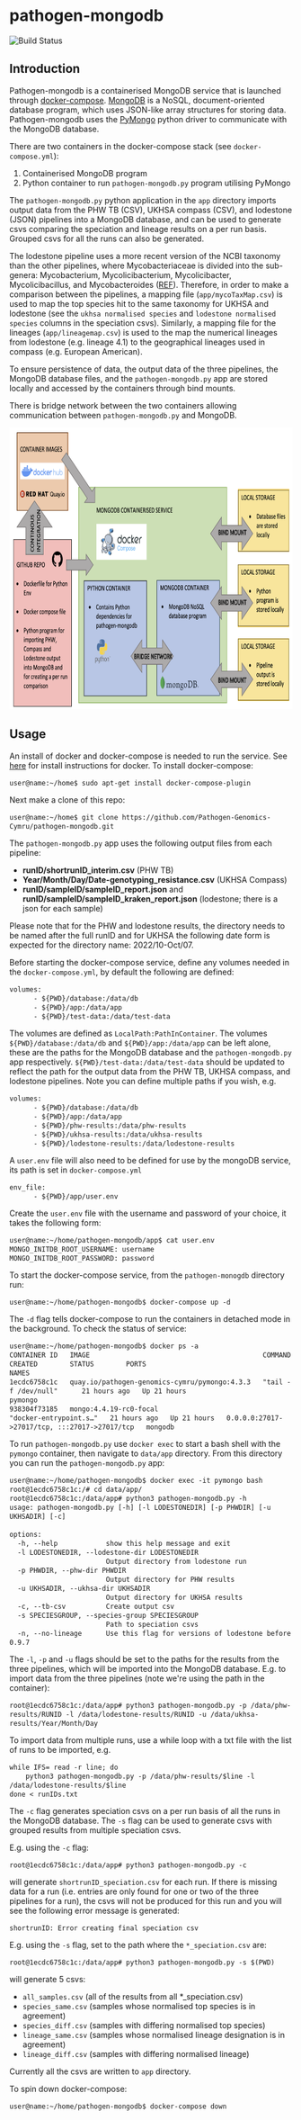 # pathogen-mongodb
![Build Status](https://github.com/Pathogen-Genomics-Cymru/pathogen-mongodb/workflows/build-push-quay/badge.svg)

## Introduction

Pathogen-mongodb is a containerised MongoDB service that is launched through [docker-compose](https://docs.docker.com/compose/). [MongoDB](https://www.mongodb.com) is a NoSQL, document-oriented database program, which uses JSON-like array structures for storing data. Pathogen-mongodb uses the [PyMongo](https://pymongo.readthedocs.io/en/stable/) python driver to communicate with the MongoDB database.

There are two containers in the docker-compose stack (see `docker-compose.yml`):

1) Containerised MongoDB program
2) Python container to run `pathogen-mongodb.py` program utilising PyMongo

The `pathogen-mongodb.py` python application in the `app` directory imports output data from the PHW TB (CSV), UKHSA compass (CSV), and lodestone (JSON) pipelines into a MongoDB database, and can be used to generate csvs comparing the speciation and lineage results on a per run basis. Grouped csvs for all the runs can also be generated. 

The lodestone pipeline uses a more recent version of the NCBI taxonomy than the other pipelines, where Mycobacteriaceae is divided into the sub-genera: Mycobacterium, Mycolicibacterium, Mycolicibacter, Mycolicibacillus, and Mycobacteroides ([REF](https://www.frontiersin.org/articles/10.3389/fmicb.2018.00067/full)). Therefore, in order to make a comparison between the pipelines, a mapping file (`app/mycoTaxMap.csv`) is used to map the top species hit to the same taxonomy for UKHSA and lodestone (see the `ukhsa normalised species` and `lodestone normalised species` columns in the speciation csvs). Similarly, a mapping file for the lineages (`app/lineagemap.csv`) is used to the map the numerical lineages from lodestone (e.g. lineage 4.1) to the geographical lineages used in compass (e.g. European American).

To ensure persistence of data, the output data of the three pipelines, the MongoDB database files, and the `pathogen-mongodb.py` app are stored locally and accessed by the containers through bind mounts.

There is bridge network between the two containers allowing communication between `pathogen-mongodb.py` and MongoDB.

<img height="500" src="https://github.com/Pathogen-Genomics-Cymru/pathogen-mongodb/blob/main/pathogen-mongodb.png" />

## Usage
An install of docker and docker-compose is needed to run the service. See [here](https://docs.docker.com/desktop/install/linux-install/) for install instructions for docker. To install docker-compose:
```console
user@name:~/home$ sudo apt-get install docker-compose-plugin
```
Next make a clone of this repo:
```console
user@name:~/home$ git clone https://github.com/Pathogen-Genomics-Cymru/pathogen-mongodb.git
```

The `pathogen-mongodb.py` app uses the following output files from each pipeline:
* **runID/shortrunID_interim.csv** (PHW TB)
* **Year/Month/Day/Date-genotyping_resistance.csv** (UKHSA Compass)
* **runID/sampleID/sampleID_report.json** and **runID/sampleID/sampleID_kraken_report.json** (lodestone; there is a json for each sample)

Please note that for the PHW and lodestone results, the directory needs to be named after the full runID and for UKHSA the following date form is expected for the directory name: 2022/10-Oct/07.

Before starting the docker-compose service, define any volumes needed in the `docker-compose.yml`, by default the following are defined:
```
volumes:
      - ${PWD}/database:/data/db
      - ${PWD}/app:/data/app
      - ${PWD}/test-data:/data/test-data
```
The volumes are defined as `LocalPath:PathInContainer`. The volumes `${PWD}/database:/data/db` and `${PWD}/app:/data/app` can be left alone, these are the paths for the MongoDB database and the `pathogen-mongodb.py` app respectively. `${PWD}/test-data:/data/test-data` should be updated to reflect the path for the output data from the PHW TB, UKHSA compass, and lodestone pipelines. Note you can define multiple paths if you wish, e.g.
```
volumes:
      - ${PWD}/database:/data/db
      - ${PWD}/app:/data/app
      - ${PWD}/phw-results:/data/phw-results
      - ${PWD}/ukhsa-results:/data/ukhsa-results
      - ${PWD}/lodestone-results:/data/lodestone-results
```

A `user.env` file will also need to be defined for use by the mongoDB service, its path is set in `docker-compose.yml`
```
env_file:
      - ${PWD}/app/user.env
```
Create the `user.env` file with the username and password of your choice, it takes the following form:
```console
user@name:~/home/pathogen-mongodb/app$ cat user.env
MONGO_INITDB_ROOT_USERNAME: username
MONGO_INITDB_ROOT_PASSWORD: password
```

To start the docker-compose service, from the `pathogen-monogdb` directory run:
```console
user@name:~/home/pathogen-mongodb$ docker-compose up -d
```
The `-d` flag tells docker-compose to run the containers in detached mode in the background. To check the status of service:
```console
user@name:~/home/pathogen-mongodb$ docker ps -a
CONTAINER ID   IMAGE                                           COMMAND                  CREATED        STATUS        PORTS                                           NAMES
1ecdc6758c1c   quay.io/pathogen-genomics-cymru/pymongo:4.3.3   "tail -f /dev/null"      21 hours ago   Up 21 hours                                                   pymongo
938304f73185   mongo:4.4.19-rc0-focal                          "docker-entrypoint.s…"   21 hours ago   Up 21 hours   0.0.0.0:27017->27017/tcp, :::27017->27017/tcp   mongodb

```
To run `pathogen-mongodb.py` use `docker exec` to start a bash shell with the `pymongo` container, then navigate to `data/app` directory. From this directory you can run the `pathogen-mongodb.py` app:
```console
user@name:~/home/pathogen-mongodb$ docker exec -it pymongo bash
root@1ecdc6758c1c:/# cd data/app/
root@1ecdc6758c1c:/data/app# python3 pathogen-mongodb.py -h
usage: pathogen-mongodb.py [-h] [-l LODESTONEDIR] [-p PHWDIR] [-u UKHSADIR] [-c]

options:
  -h, --help            show this help message and exit
  -l LODESTONEDIR, --lodestone-dir LODESTONEDIR
                        Output directory from lodestone run
  -p PHWDIR, --phw-dir PHWDIR
                        Output directory for PHW results
  -u UKHSADIR, --ukhsa-dir UKHSADIR
                        Output directory for UKHSA results
  -c, --tb-csv          Create output csv
  -s SPECIESGROUP, --species-group SPECIESGROUP
                        Path to speciation csvs
  -n, --no-lineage      Use this flag for versions of lodestone before 0.9.7
```
The `-l`, `-p` and `-u` flags should be set to the paths for the results from the three pipelines, which will be imported into the MongoDB database. E.g. to import data from the three pipelines (note we're using the path in the container):
```console
root@1ecdc6758c1c:/data/app# python3 pathogen-mongodb.py -p /data/phw-results/RUNID -l /data/lodestone-results/RUNID -u /data/ukhsa-results/Year/Month/Day
```
To import data from multiple runs, use a while loop with a txt file with the list of runs to be imported, e.g.
```
while IFS= read -r line; do
    python3 pathogen-mongodb.py -p /data/phw-results/$line -l /data/lodestone-results/$line
done < runIDs.txt
```
The `-c` flag generates speciation csvs on a per run basis of all the runs in the MongoDB database. The `-s` flag can be used to generate csvs with grouped results from multiple speciation csvs.

E.g. using the `-c` flag:
```console
root@1ecdc6758c1c:/data/app# python3 pathogen-mongodb.py -c
```
will generate `shortrunID_speciation.csv` for each run. If there is missing data for a run (i.e. entries are only found for one or two of the three pipelines for a run), the csvs will not be produced for this run and you will see the following error message is generated:
```
shortrunID: Error creating final speciation csv
```

E.g. using the `-s` flag, set to the path where the `*_speciation.csv` are:
```
root@1ecdc6758c1c:/data/app# python3 pathogen-mongodb.py -s $(PWD)
```
will generate 5 csvs:
* `all_samples.csv` (all of the results from all *_speciation.csv)
* `species_same.csv` (samples whose normalised top species is in agreement)
* `species_diff.csv` (samples with differing normalised top species)
* `lineage_same.csv` (samples whose normalised lineage designation is in agreement) 
* `lineage_diff.csv` (samples with differing normalised lineage)

Currently all the csvs are written to `app` directory.

To spin down docker-compose:
```console
user@name:~/home/pathogen-mongodb$ docker-compose down
```
